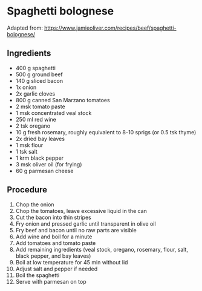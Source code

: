 # Spaghetti bolognese
Adapted from: https://www.jamieoliver.com/recipes/beef/spaghetti-bolognese/
## Ingredients
- 400 g spaghetti
- 500 g ground beef
- 140 g sliced bacon
- 1x onion
- 2x garlic cloves
- 800 g canned San Marzano tomatoes
- 2 msk tomato paste
- 1 msk concentrated veal stock
- 250 ml red wine
- 2 tsk oregano
- 10 g fresh rosemary, roughly equivalent to 8-10 sprigs (or 0.5 tsk thyme)
- 2x dried bay leaves
- 1 msk flour
- 1 tsk salt
- 1 krm black pepper
- 3 msk oliver oil (for frying)
- 60 g parmesan cheese
## Procedure
1. Chop the onion
2. Chop the tomatoes, leave excessive liquid in the can
3. Cut the bacon into thin stripes
4. Fry onion and pressed garlic until transparent in olive oil
5. Fry beef and bacon until no raw parts are visible
6. Add wine and boil for a minute
7. Add tomatoes and tomato paste
8. Add remaining ingredients (veal stock, oregano, rosemary, flour, salt, black pepper, and bay leaves)
9. Boil at low temperature for 45 min without lid
10. Adjust salt and pepper if needed
11. Boil the spaghetti
12. Serve with parmesan on top
